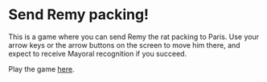 # Send Remy packing!
 This is a game where you can send Remy the rat packing to Paris. Use your arrow keys or the arrow buttons on the screen to move him there, and expect to receive Mayoral recognition if you succeed.

 Play the game [here](https://khy236.github.io/webmapping_wk2project).
